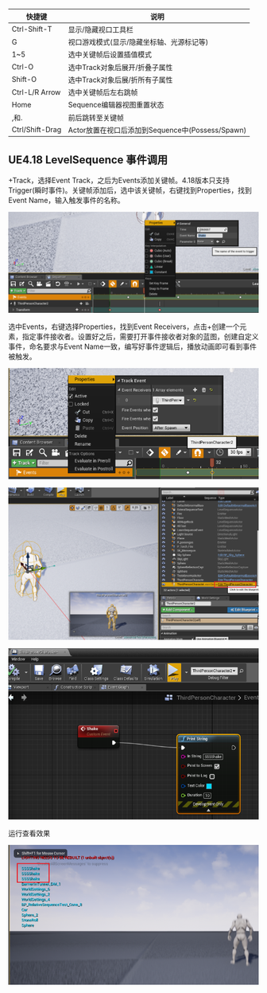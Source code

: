 | 快捷键          | 说明                                             |
| --------------- | ------------------------------------------------ |
| Ctrl-Shift-T    | 显示/隐藏视口工具栏                              |
| G               | 视口游戏模式(显示/隐藏坐标轴、光源标记等)        |
| 1~5             | 选中关键帧后设置插值模式                         |
| Ctrl-O          | 选中Track对象后展开/折叠子属性                   |
| Shift-O         | 选中Track对象后展/折所有子属性                   |
| Ctrl-L/R Arrow  | 选中关键帧后左右跳帧                             |
| Home            | Sequence编辑器视图重置状态                       |
| ,和.            | 前后跳转至关键帧                                 |
| Ctrl/Shift-Drag | Actor放置在视口后添加到Sequence中(Possess/Spawn) |


## UE4.18 LevelSequence 事件调用

+Track，选择Event Track，之后为Events添加关键帧。4.18版本只支持Trigger(瞬时事件)。关键帧添加后，选中该关键帧，右键找到Properties，找到Event Name，输入触发事件的名称。

![image-20200102140140093](illustration/UE-Sequence%E5%AD%A6%E4%B9%A0/image-20200102140140093.png)



选中Events，右键选择Properties，找到Event Receivers，点击+创建一个元素，指定事件接收者。设置好之后，需要打开事件接收者对象的蓝图，创建自定义事件，命名要求与Event Name一致，编写好事件逻辑后，播放动画即可看到事件被触发。

![image-20200102140300338](illustration/UE-Sequence%E5%AD%A6%E4%B9%A0/image-20200102140300338.png)

![image-20200102140518310](illustration/UE-Sequence%E5%AD%A6%E4%B9%A0/image-20200102140518310.png)

![image-20200102140540492](illustration/UE-Sequence%E5%AD%A6%E4%B9%A0/image-20200102140540492.png)

运行查看效果

![image-20200102140615006](illustration/UE-Sequence%E5%AD%A6%E4%B9%A0/image-20200102140615006.png)